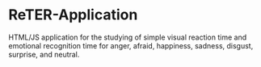 # ReTER-Application
HTML/JS application for the studying of simple visual reaction time and emotional recognition time for anger, afraid, happiness, sadness, disgust, surprise, and neutral.
